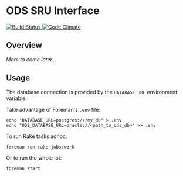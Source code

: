 # ODS SRU Interface

[![Build Status](https://secure.travis-ci.org/uq-eresearch/ods-sru-interface.png)
](http://travis-ci.org/uq-eresearch/ods-sru-interface)
[![Code Climate](https://codeclimate.com/badge.png)
](https://codeclimate.com/github/uq-eresearch/ods-sru-interface)

## Overview

_More to come later..._


## Usage

The database connection is provided by the `DATABASE_URL` environment variable.

Take advantage of Foreman's `.env` file:

    echo "DATABASE_URL=postgres:///my_db" > .env
    echo "ODS_DATABASE_URL=oracle://<path_to_ods_db>" >> .env

To run Rake tasks adhoc:

    foreman run rake jobs:work

Or to run the whole lot:

    foreman start

	
